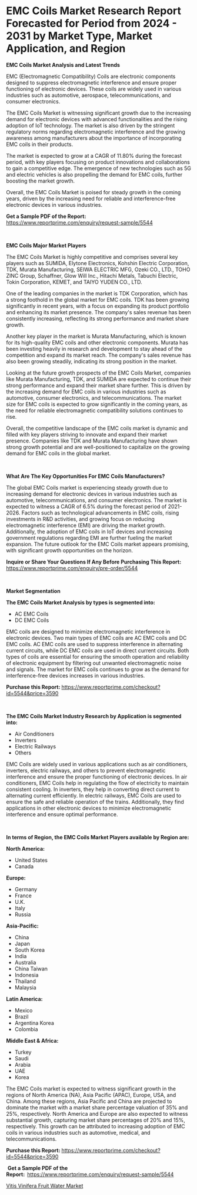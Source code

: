 <p><h1>EMC Coils Market Research Report Forecasted for Period from 2024 -  2031 by Market Type, Market Application, and Region</h1></p><p><strong>EMC Coils Market Analysis and Latest Trends</strong></p>
<p><p>EMC (Electromagnetic Compatibility) Coils are electronic components designed to suppress electromagnetic interference and ensure proper functioning of electronic devices. These coils are widely used in various industries such as automotive, aerospace, telecommunications, and consumer electronics.</p><p>The EMC Coils Market is witnessing significant growth due to the increasing demand for electronic devices with advanced functionalities and the rising adoption of IoT technology. The market is also driven by the stringent regulatory norms regarding electromagnetic interference and the growing awareness among manufacturers about the importance of incorporating EMC coils in their products.</p><p>The market is expected to grow at a CAGR of 11.80% during the forecast period, with key players focusing on product innovations and collaborations to gain a competitive edge. The emergence of new technologies such as 5G and electric vehicles is also propelling the demand for EMC coils, further boosting the market growth.</p><p>Overall, the EMC Coils Market is poised for steady growth in the coming years, driven by the increasing need for reliable and interference-free electronic devices in various industries.</p></p>
<p><strong>Get a Sample PDF of the Report:&nbsp;</strong> <a href="https://www.reportprime.com/enquiry/request-sample/5544">https://www.reportprime.com/enquiry/request-sample/5544</a></p>
<p>&nbsp;</p>
<p><strong>EMC Coils Major Market Players</strong></p>
<p><p>The EMC Coils Market is highly competitive and comprises several key players such as SUMIDA, Elytone Electronics, Kohshin Electric Corporation, TDK, Murata Manufacturing, SEIWA ELECTRIC MFG, Ozeki CO., LTD., TOHO ZINC Group, Schaffner, Glow Will Inc., Hitachi Metals, Tabuchi Electric, Tokin Corporation, KEMET, and TAIYO YUDEN CO., LTD.</p><p>One of the leading companies in the market is TDK Corporation, which has a strong foothold in the global market for EMC coils. TDK has been growing significantly in recent years, with a focus on expanding its product portfolio and enhancing its market presence. The company's sales revenue has been consistently increasing, reflecting its strong performance and market share growth.</p><p>Another key player in the market is Murata Manufacturing, which is known for its high-quality EMC coils and other electronic components. Murata has been investing heavily in research and development to stay ahead of the competition and expand its market reach. The company's sales revenue has also been growing steadily, indicating its strong position in the market.</p><p>Looking at the future growth prospects of the EMC Coils Market, companies like Murata Manufacturing, TDK, and SUMIDA are expected to continue their strong performance and expand their market share further. This is driven by the increasing demand for EMC coils in various industries such as automotive, consumer electronics, and telecommunications. The market size for EMC coils is expected to grow significantly in the coming years, as the need for reliable electromagnetic compatibility solutions continues to rise.</p><p>Overall, the competitive landscape of the EMC coils market is dynamic and filled with key players striving to innovate and expand their market presence. Companies like TDK and Murata Manufacturing have shown strong growth potential and are well-positioned to capitalize on the growing demand for EMC coils in the global market.</p></p>
<p>&nbsp;</p>
<p><strong>What Are The Key Opportunities For EMC Coils Manufacturers?</strong></p>
<p><p>The global EMC Coils market is experiencing steady growth due to increasing demand for electronic devices in various industries such as automotive, telecommunications, and consumer electronics. The market is expected to witness a CAGR of 6.5% during the forecast period of 2021-2026. Factors such as technological advancements in EMC coils, rising investments in R&D activities, and growing focus on reducing electromagnetic interference (EMI) are driving the market growth. Additionally, the adoption of EMC coils in IoT devices and increasing government regulations regarding EMI are further fueling the market expansion. The future outlook for the EMC Coils market appears promising, with significant growth opportunities on the horizon.</p></p>
<p><strong>Inquire or Share Your Questions If Any Before Purchasing This Report:</strong> <a href="https://www.reportprime.com/enquiry/pre-order/5544">https://www.reportprime.com/enquiry/pre-order/5544</a></p>
<p>&nbsp;</p>
<p><strong>Market Segmentation</strong></p>
<p><strong>The EMC Coils Market Analysis by types is segmented into:</strong></p>
<p><ul><li>AC EMC Coils</li><li>DC EMC Coils</li></ul></p>
<p><p>EMC coils are designed to minimize electromagnetic interference in electronic devices. Two main types of EMC coils are AC EMC coils and DC EMC coils. AC EMC coils are used to suppress interference in alternating current circuits, while DC EMC coils are used in direct current circuits. Both types of coils are essential for ensuring the smooth operation and reliability of electronic equipment by filtering out unwanted electromagnetic noise and signals. The market for EMC coils continues to grow as the demand for interference-free devices increases in various industries.</p></p>
<p><strong>Purchase this Report:&nbsp;</strong><a href="https://www.reportprime.com/checkout?id=5544&price=3590">https://www.reportprime.com/checkout?id=5544&price=3590</a></p>
<p>&nbsp;</p>
<p><strong>The EMC Coils Market Industry Research by Application is segmented into:</strong></p>
<p><ul><li>Air Conditioners</li><li>Inverters</li><li>Electric Railways</li><li>Others</li></ul></p>
<p><p>EMC Coils are widely used in various applications such as air conditioners, inverters, electric railways, and others to prevent electromagnetic interference and ensure the proper functioning of electronic devices. In air conditioners, EMC Coils help in regulating the flow of electricity to maintain consistent cooling. In inverters, they help in converting direct current to alternating current efficiently. In electric railways, EMC Coils are used to ensure the safe and reliable operation of the trains. Additionally, they find applications in other electronic devices to minimize electromagnetic interference and ensure optimal performance.</p></p>
<p>&nbsp;</p>
<p><strong>In terms of Region, the EMC Coils Market Players available by Region are:</strong></p>
<p>
    <p> <strong> North America: </strong>
        <ul>
            <li>United States</li>
            <li>Canada</li>
        </ul>
        </p> 
    <p> <strong> Europe: </strong>
        <ul>
            <li>Germany</li>
            <li>France</li>
            <li>U.K.</li>
            <li>Italy</li>
            <li>Russia</li>
        </ul>
        </p> 
    <p> <strong> Asia-Pacific: </strong>
        <ul>
            <li>China</li>
            <li>Japan</li>
            <li>South Korea</li>
            <li>India</li>
            <li>Australia</li>
            <li>China Taiwan</li>
            <li>Indonesia</li>
            <li>Thailand</li>
            <li>Malaysia</li>
        </ul>
        </p> 
    <p> <strong> Latin America: </strong>
        <ul>
            <li>Mexico</li>
            <li>Brazil</li>
            <li>Argentina Korea</li>
            <li>Colombia</li>
        </ul>
        </p> 
    <p> <strong> Middle East & Africa: </strong>
        <ul>
            <li>Turkey</li>
            <li>Saudi</li>
            <li>Arabia</li>
            <li>UAE</li>
            <li>Korea</li>
        </ul>
    </p>
    </p>
<p><p>The EMC Coils market is expected to witness significant growth in the regions of North America (NA), Asia Pacific (APAC), Europe, USA, and China. Among these regions, Asia Pacific and China are projected to dominate the market with a market share percentage valuation of 35% and 25%, respectively. North America and Europe are also expected to witness substantial growth, capturing market share percentages of 20% and 15%, respectively. This growth can be attributed to increasing adoption of EMC coils in various industries such as automotive, medical, and telecommunications.</p></p>
<p><strong>Purchase this Report: </strong><a href="https://www.reportprime.com/checkout?id=5544&price=3590">https://www.reportprime.com/checkout?id=5544&price=3590</a></p>
<p>&nbsp;<strong>Get a Sample PDF of the Report:&nbsp;&nbsp;</strong><a href="https://www.reportprime.com/enquiry/request-sample/5544">https://www.reportprime.com/enquiry/request-sample/5544</a></p>
<p><strong></strong></p>
<p><p><a href="https://meowing-canidae-761.notion.site/Vitis-Vinifera-Fruit-Water-Market-Dynamics-2024-2031-Also-about-Its-Market-Trends-Projections-and-31f9c24b0f4f4f6b86a3c51b6a5e6657">Vitis Vinifera Fruit Water Market</a></p></p>